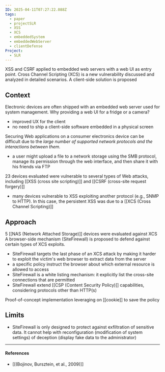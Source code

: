 ```yaml
---
ID: 2025-04-11T07:27:22.088Z
tags:
  - paper
  - projectSLR
  - XSS
  - XCS
  - embeddedSystem
  - embeddedWebServer
  - clientDefense
Project:
  - SLR
---
```

XSS and CSRF applied to embedded web servers with a web UI as entry point. Cross Channel Scripting (XCS) is a new vulnerability discussed and analyzed in detailed scenarios. A client-side solution is proposed

## Context

Electronic devices are often shipped with an embedded web server used for system management. Why providing a web UI for a fridge or a camera?
- improved UX for the client
- no need to ship a client-side software embedded in a physical screen

Securing Web applications on a consumer electronics device can be difficult due to the *large number of supported network protocols and the interactions between them.*
- a user might upload a file to a network storage using the SMB protocol, manage its permission through the web interface, and then share it with his friends via FTP

23 devices evaluated were vulnerable to several types of Web attacks, including [[XSS (cross site scripting)]] and [[CSRF (cross-site request forgery)]]
- many devices vulnerable to XSS exploiting another protocol (e.g., SNMP to HTTP). In this case, the persistent XSS was due to a [[XCS (Cross Channel Scripting)]]

## Approach

5 [[NAS (Network Attached Storage)]] devices were evaluated against XCS
 A browser-side mechanism (SiteFirewall) is proposed to defend against certain types of XCS exploits.
 - SiteFirewall targets the last phase of an XCS attack by making it harder to exploit the victim's web browser to extract data from the server
 - a specific policy instruct the browser about which external resource is allowed to access
 - SiteFirewall is a white listing mechanism: it explicitly list the cross-site connections that are permitted
 - SiteFirewall extend [[CSP (Content Security Policy)]] capabilities, considering protocols other than HTTP(s)

Proof-of-concept implementation leveraging on [[cookie]] to save the policy

## Limits

- SiteFirewall is only designed to protect against exfiltration of sensitive data. It cannot help with reconfiguration (modification of system settings) of deception (display fake data to the administrator)

---
#### References
- [[(Bojinov, Bursztein, et al., 2009)]]
